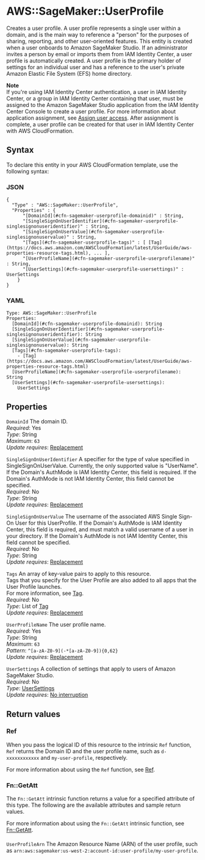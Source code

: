 # AWS::SageMaker::UserProfile<a name="aws-resource-sagemaker-userprofile"></a>

Creates a user profile\. A user profile represents a single user within a domain, and is the main way to reference a "person" for the purposes of sharing, reporting, and other user\-oriented features\. This entity is created when a user onboards to Amazon SageMaker Studio\. If an administrator invites a person by email or imports them from IAM Identity Center, a user profile is automatically created\. A user profile is the primary holder of settings for an individual user and has a reference to the user's private Amazon Elastic File System \(EFS\) home directory\.

**Note**  
If you're using IAM Identity Center authentication, a user in IAM Identity Center, or a group in IAM Identity Center containing that user, must be assigned to the Amazon SageMaker Studio application from the IAM Identity Center Console to create a user profile\. For more information about application assignment, see [Assign user access](singlesignon/latest/userguide/assignuserstoapp.html)\. After assignment is complete, a user profile can be created for that user in IAM Identity Center with AWS CloudFormation\.

## Syntax<a name="aws-resource-sagemaker-userprofile-syntax"></a>

To declare this entity in your AWS CloudFormation template, use the following syntax:

### JSON<a name="aws-resource-sagemaker-userprofile-syntax.json"></a>

```
{
  "Type" : "AWS::SageMaker::UserProfile",
  "Properties" : {
      "[DomainId](#cfn-sagemaker-userprofile-domainid)" : String,
      "[SingleSignOnUserIdentifier](#cfn-sagemaker-userprofile-singlesignonuseridentifier)" : String,
      "[SingleSignOnUserValue](#cfn-sagemaker-userprofile-singlesignonuservalue)" : String,
      "[Tags](#cfn-sagemaker-userprofile-tags)" : [ [Tag](https://docs.aws.amazon.com/AWSCloudFormation/latest/UserGuide/aws-properties-resource-tags.html), ... ],
      "[UserProfileName](#cfn-sagemaker-userprofile-userprofilename)" : String,
      "[UserSettings](#cfn-sagemaker-userprofile-usersettings)" : UserSettings
    }
}
```

### YAML<a name="aws-resource-sagemaker-userprofile-syntax.yaml"></a>

```
Type: AWS::SageMaker::UserProfile
Properties:
  [DomainId](#cfn-sagemaker-userprofile-domainid): String
  [SingleSignOnUserIdentifier](#cfn-sagemaker-userprofile-singlesignonuseridentifier): String
  [SingleSignOnUserValue](#cfn-sagemaker-userprofile-singlesignonuservalue): String
  [Tags](#cfn-sagemaker-userprofile-tags):
    - [Tag](https://docs.aws.amazon.com/AWSCloudFormation/latest/UserGuide/aws-properties-resource-tags.html)
  [UserProfileName](#cfn-sagemaker-userprofile-userprofilename): String
  [UserSettings](#cfn-sagemaker-userprofile-usersettings):
    UserSettings
```

## Properties<a name="aws-resource-sagemaker-userprofile-properties"></a>

`DomainId` <a name="cfn-sagemaker-userprofile-domainid"></a>
The domain ID\.  
_Required_: Yes  
_Type_: String  
_Maximum_: `63`  
_Update requires_: [Replacement](https://docs.aws.amazon.com/AWSCloudFormation/latest/UserGuide/using-cfn-updating-stacks-update-behaviors.html#update-replacement)

`SingleSignOnUserIdentifier` <a name="cfn-sagemaker-userprofile-singlesignonuseridentifier"></a>
A specifier for the type of value specified in SingleSignOnUserValue\. Currently, the only supported value is "UserName"\. If the Domain's AuthMode is IAM Identity Center, this field is required\. If the Domain's AuthMode is not IAM Identity Center, this field cannot be specified\.  
_Required_: No  
_Type_: String  
_Update requires_: [Replacement](https://docs.aws.amazon.com/AWSCloudFormation/latest/UserGuide/using-cfn-updating-stacks-update-behaviors.html#update-replacement)

`SingleSignOnUserValue` <a name="cfn-sagemaker-userprofile-singlesignonuservalue"></a>
The username of the associated AWS Single Sign\-On User for this UserProfile\. If the Domain's AuthMode is IAM Identity Center, this field is required, and must match a valid username of a user in your directory\. If the Domain's AuthMode is not IAM Identity Center, this field cannot be specified\.  
_Required_: No  
_Type_: String  
_Update requires_: [Replacement](https://docs.aws.amazon.com/AWSCloudFormation/latest/UserGuide/using-cfn-updating-stacks-update-behaviors.html#update-replacement)

`Tags` <a name="cfn-sagemaker-userprofile-tags"></a>
An array of key\-value pairs to apply to this resource\.  
Tags that you specify for the User Profile are also added to all apps that the User Profile launches\.  
For more information, see [Tag](https://docs.aws.amazon.com/AWSCloudFormation/latest/UserGuide/aws-properties-resource-tags.html)\.  
_Required_: No  
_Type_: List of [Tag](https://docs.aws.amazon.com/AWSCloudFormation/latest/UserGuide/aws-properties-resource-tags.html)  
_Update requires_: [Replacement](https://docs.aws.amazon.com/AWSCloudFormation/latest/UserGuide/using-cfn-updating-stacks-update-behaviors.html#update-replacement)

`UserProfileName` <a name="cfn-sagemaker-userprofile-userprofilename"></a>
The user profile name\.  
_Required_: Yes  
_Type_: String  
_Maximum_: `63`  
_Pattern_: `^[a-zA-Z0-9](-*[a-zA-Z0-9]){0,62}`  
_Update requires_: [Replacement](https://docs.aws.amazon.com/AWSCloudFormation/latest/UserGuide/using-cfn-updating-stacks-update-behaviors.html#update-replacement)

`UserSettings` <a name="cfn-sagemaker-userprofile-usersettings"></a>
A collection of settings that apply to users of Amazon SageMaker Studio\.  
_Required_: No  
_Type_: [UserSettings](aws-properties-sagemaker-userprofile-usersettings.md)  
_Update requires_: [No interruption](https://docs.aws.amazon.com/AWSCloudFormation/latest/UserGuide/using-cfn-updating-stacks-update-behaviors.html#update-no-interrupt)

## Return values<a name="aws-resource-sagemaker-userprofile-return-values"></a>

### Ref<a name="aws-resource-sagemaker-userprofile-return-values-ref"></a>

When you pass the logical ID of this resource to the intrinsic `Ref` function, `Ref` returns the Domain ID and the user profile name, such as `d-xxxxxxxxxxxx` and `my-user-profile`, respectively\.

For more information about using the `Ref` function, see [Ref](https://docs.aws.amazon.com/AWSCloudFormation/latest/UserGuide/intrinsic-function-reference-ref.html)\.

### Fn::GetAtt<a name="aws-resource-sagemaker-userprofile-return-values-fn--getatt"></a>

The `Fn::GetAtt` intrinsic function returns a value for a specified attribute of this type\. The following are the available attributes and sample return values\.

For more information about using the `Fn::GetAtt` intrinsic function, see [Fn::GetAtt](https://docs.aws.amazon.com/AWSCloudFormation/latest/UserGuide/intrinsic-function-reference-getatt.html)\.

#### <a name="aws-resource-sagemaker-userprofile-return-values-fn--getatt-fn--getatt"></a>

`UserProfileArn` <a name="UserProfileArn-fn::getatt"></a>
The Amazon Resource Name \(ARN\) of the user profile, such as `arn:aws:sagemaker:us-west-2:account-id:user-profile/my-user-profile`\.
